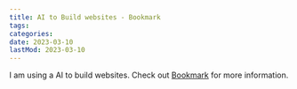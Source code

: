 ```yaml
---
title: AI to Build websites - Bookmark
tags:
categories:
date: 2023-03-10
lastMod: 2023-03-10
---
```

I am using a AI to build websites. Check out [Bookmark](https://www.bookmark.com) for more information.
